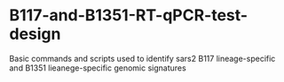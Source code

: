 # B117-and-B1351-RT-qPCR-test-design
Basic commands and scripts used to identify sars2 B117 lineage-specific and B1351 lieanege-specific genomic signatures 
